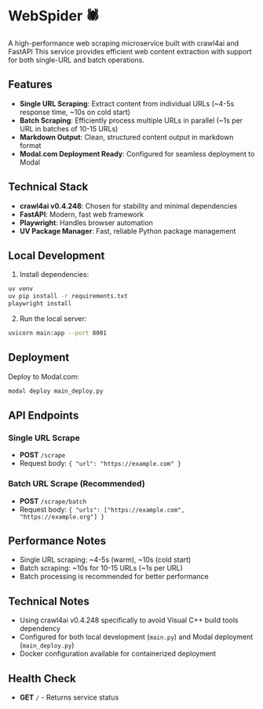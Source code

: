 # WebSpider 🕷️

A high-performance web scraping microservice built with crawl4ai and FastAPI This service provides efficient web content extraction with support for both single-URL and batch operations.

## Features

- **Single URL Scraping**: Extract content from individual URLs (~4-5s response time, ~10s on cold start)
- **Batch Scraping**: Efficiently process multiple URLs in parallel (~1s per URL in batches of 10-15 URLs)
- **Markdown Output**: Clean, structured content output in markdown format
- **Modal.com Deployment Ready**: Configured for seamless deployment to Modal

## Technical Stack

- **crawl4ai v0.4.248**: Chosen for stability and minimal dependencies
- **FastAPI**: Modern, fast web framework
- **Playwright**: Handles browser automation
- **UV Package Manager**: Fast, reliable Python package management

## Local Development

1. Install dependencies:

```bash
uv venv
uv pip install -r requirements.txt
playwright install
```

2. Run the local server:

```bash
uvicorn main:app --port 8001
```

## Deployment

Deploy to Modal.com:

```bash
modal deploy main_deploy.py
```

## API Endpoints

### Single URL Scrape

- **POST** `/scrape`
- Request body: `{ "url": "https://example.com" }`

### Batch URL Scrape (Recommended)

- **POST** `/scrape/batch`
- Request body: `{ "urls": ["https://example.com", "https://example.org"] }`

## Performance Notes

- Single URL scraping: ~4-5s (warm), ~10s (cold start)
- Batch scraping: ~10s for 10-15 URLs (~1s per URL)
- Batch processing is recommended for better performance

## Technical Notes

- Using crawl4ai v0.4.248 specifically to avoid Visual C++ build tools dependency
- Configured for both local development (`main.py`) and Modal deployment (`main_deploy.py`)
- Docker configuration available for containerized deployment

## Health Check

- **GET** `/` - Returns service status
